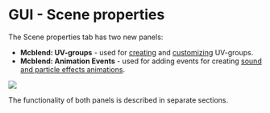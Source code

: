 # GUI - Scene properties

The Scene properties tab has two new panels:

- **Mcblend: UV-groups** - used for [creating](/uv_groups) and [customizing](/texture_customization) UV-groups.
- **Mcblend: Animation Events** - used for adding events for creating [sound and particle effects animations](/animating_effects).

![](/img/scene_properties.png)

The functionality of both panels is described in separate sections.

